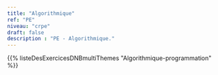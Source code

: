 ```yaml
---
title: "Algorithmique"
ref: "PE"
niveau: "crpe" 
draft: false
description : "PE - Algorithmique."
---
```


<!-- <h2 class="ui horizontal divider header">Exercices en ligne à données aléatoires</h2> -->

{{% listeDesExercicesDNBmultiThemes "Algorithmique-programmation" %}}